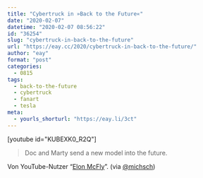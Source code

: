 ```yaml
---
title: "Cybertruck in »Back to the Future«"
date: "2020-02-07"
datetime: "2020-02-07 08:56:22"
id: "36254"
slug: "cybertruck-in-back-to-the-future"
url: "https://eay.cc/2020/cybertruck-in-back-to-the-future/"
author: "eay"
format: "post"
categories:
  - 0815
tags:
  - back-to-the-future
  - cybertruck
  - fanart
  - tesla
meta:
  - yourls_shorturl: "https://eay.li/3ct"
---
```


\[youtube id="KUBEXK0\_R2Q"\]

> Doc and Marty send a new model into the future.

Von YouTube-Nutzer “[Elon McFly](https://youtube.com/channel/UCgF21boP5-ILAyrNcfs1MPg)”. (via [@michsch](https://twitter.com/michsch))
